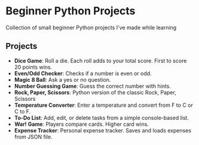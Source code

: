 # Beginner Python Projects

Collection of small beginner Python projects I've made while learning

## Projects

- **Dice Game**: Roll a die. Each roll adds to your total score. First to score 20 points wins.
- **Even/Odd Checker**: Checks if a number is even or odd.
- **Magic 8 Ball**: Ask a yes or no question.
- **Number Guessing Game**: Guess the correct number with hints.
- **Rock, Paper, Scissors**: Python version of the classic Rock, Paper, Scissors
- **Temperature Converter**: Enter a temperature and convert from F to C or C to F.
- **To-Do List**: Add, edit, or delete tasks from a simple console-based list.
- **War! Game**: Players compare cards. Higher card wins.
- **Expense Tracker**: Personal expense tracker. Saves and loads expenses from JSON file.
